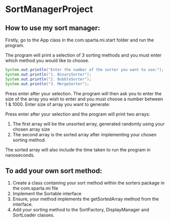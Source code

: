 # SortManagerProject

## How to use my sort manager:

Firstly, go to the App class in the com.sparta.mi.start folder and run the program.

The program will print a selection of 3 sorting methods and you must enter which method you would like to choose.
```java
System.out.println("Enter the number of the sorter you want to use:");
System.out.println("1. BinarySorter");
System.out.println("2. BubbleSorter");
System.out.println("3. MergeSorter");
```

Press enter after your selection.
The program will then ask you to enter the size of the array you wish to enter and you must choose a number between 1 & 1000.
Enter size of array you want to generate:

Press enter after your selection and the program will print two arrays:
1. The first array will be the unsorted array, generated randomly using your chosen array size
2. The second array is the sorted array after implementing your chosen sorting method.

The sorted array will also include the time taken to run the program in nanoseconds.


## To add your own sort method:
1. Create a class containing your sort method within the sorters package in the com.sparta.mi file
2. Implement the Sortable interface
3. Ensure, your method implements the getSortedArray method from the interface.
4. Add your sorting method to the SortFactory, DisplayManager and SortLoader classes.
